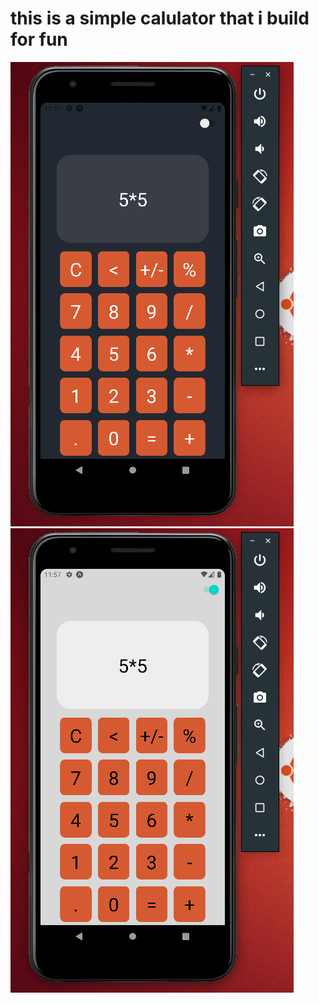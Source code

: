 # this is a simple calulator that i build for fun
![This is an image](https://github.com/ImedNedjemEddine/calculator/blob/master/darkMode.png)
![This is an image](https://github.com/ImedNedjemEddine/calculator/blob/master/lightMode.png)
